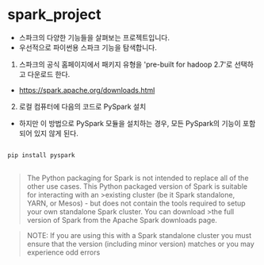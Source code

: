 spark_project
=============

* 스파크의 다양한 기능들을 살펴보는 프로젝트입니다.
* 우선적으로 파이썬용 스파크 기능을 탐색합니다.

1. 스파크의 공식 홈페이지에서 패키지 유형을 'pre-built for hadoop 2.7'로 선택하고 다운로드 한다.
 * https://spark.apache.org/downloads.html


2. 로컬 컴퓨터에 다음의 코드로 PySpark 설치
 * 하지만 이 방법으로 PySpark 모듈을 설치하는 경우, 모든 PySpark의 기능이 포함되어 있지 않게 된다. 
 
<pre>
<code>
pip install pyspark 
</code>
</pre>


>The Python packaging for Spark is not intended to replace all of the other use cases. This Python packaged version of Spark is suitable for interacting with an >existing cluster (be it Spark standalone, YARN, or Mesos) - but does not contain the tools required to setup your own standalone Spark cluster. You can download >the full version of Spark from the Apache Spark downloads page.

>NOTE: If you are using this with a Spark standalone cluster you must ensure that the version (including minor version) matches or you may experience odd errors


